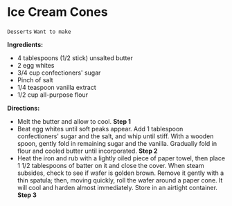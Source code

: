 # Ice Cream Cones

`Desserts` `Want to make`

**Ingredients:**

- 4 tablespoons (1/2 stick) unsalted butter 
- 2 egg whites 
- 3/4 cup confectioners' sugar 
- Pinch of salt 
- 1/4 teaspoon vanilla extract 
- 1/2 cup all-purpose flour

**Directions:**

- Melt the butter and allow to cool.
    **Step 1**
- Beat egg whites until soft peaks appear. Add 1 tablespoon confectioners' sugar and the salt, and whip until stiff. With a wooden spoon, gently fold in remaining sugar and the vanilla. Gradually fold in flour and cooled butter until incorporated.
    **Step 2**
- Heat the iron and rub with a lightly oiled piece of paper towel, then place 1 1/2 tablespoons of batter on it and close the cover. When steam subsides, check to see if wafer is golden brown. Remove it gently with a thin spatula; then, moving quickly, roll the wafer around a paper cone. It will cool and harden almost immediately. Store in an airtight container.
    **Step 3**
